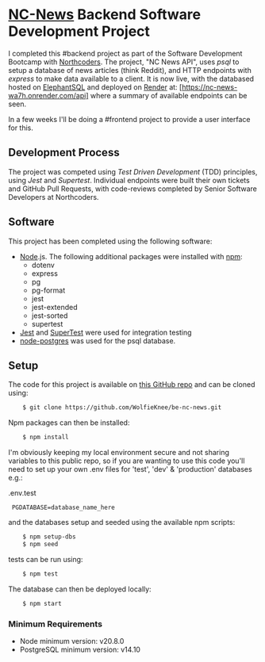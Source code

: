 # [NC-News](https://nc-news-wa7h.onrender.com/api) Backend Software Development Project

I completed this #backend project as part of the Software Development Bootcamp with [Northcoders](https://northcoders.com/). The project, "NC News API", uses _psql_ to setup a database of news articles (think Reddit), and HTTP endpoints with _express_ to make data available to a client. It is now live, with the databased hosted on [ElephantSQL](https://www.elephantsql.com/) and deployed on [Render](https://render.com/) at:
[https://nc-news-wa7h.onrender.com/api]
where a summary of available endpoints can be seen.

In a few weeks I'll be doing a #frontend project to provide a user interface for this.

## Development Process

The project was competed using _Test Driven Development_ (TDD) principles, using _Jest_ and _Supertest_. Individual endpoints were built their own tickets and GitHub Pull Requests, with code-reviews completed by Senior Software Developers at Northcoders.

## Software

This project has been completed using the following software:

-   [Node](https://nodejs.org/en).js. The following additional packages were installed with [npm](https://www.npmjs.com/):
    -   dotenv
    -   express
    -   pg
    -   pg-format
    -   jest
    -   jest-extended
    -   jest-sorted
    -   supertest
-   [Jest](https://jestjs.io/) and [SuperTest](https://www.npmjs.com/package/supertest) were used for integration testing
-   [node-postgres](https://node-postgres.com/) was used for the psql database.

## Setup

The code for this project is available on [this GitHub repo](https://github.com/WolfieKnee/be-nc-news) and can be cloned using:

```bash
    $ git clone https://github.com/WolfieKnee/be-nc-news.git
```

Npm packages can then be installed:

```bash
    $ npm install
```

I'm obviously keeping my local environment secure and not sharing variables to this public repo, so if you are wanting to use this code you'll need to set up your own .env files for 'test', 'dev' & 'production' databases e.g.:

.env.test

```
 PGDATABASE=database_name_here
```

and the databases setup and seeded using the available npm scripts:

```bash
    $ npm setup-dbs
    $ npm seed
```

tests can be run using:

```bash
    $ npm test
```

The database can then be deployed locally:

```bash
    $ npm start
```

### Minimum Requirements

-   Node minimum version: v20.8.0
-   PostgreSQL minimum version: v14.10
